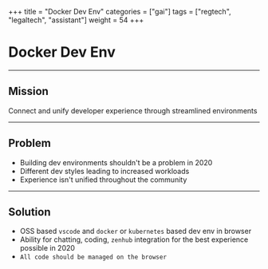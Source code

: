 +++
title = "Docker Dev Env"
categories = ["gai"]
tags = ["regtech", "legaltech", "assistant"]
weight = 54
+++

# Docker Dev Env

---

## Mission

Connect and unify developer experience through streamlined environments

---

## Problem

- Building dev environments shouldn't be a problem in 2020
- Different dev styles leading to increased workloads
- Experience isn't unified throughout the community

---

## Solution

- OSS based `vscode` and `docker` or `kubernetes` based dev env in browser
- Ability for chatting, coding, `zenhub` integration for the best experience possible in 2020
- `All code should be managed on the browser`
